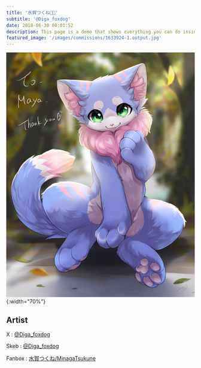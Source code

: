 ```yaml
---
title: '水賀つくね🐶🍞'
subtitle: '@Diga_foxdog'
date: 2018-06-30 00:01:52
description: This page is a demo that shows everything you can do inside portfolio and blog posts.
featured_image: '/images/commissions/1633924-1.output.jpg'
---
```


![](/images/commissions/1633924-1.output.jpg){:width="70%"}

## Artist

X : [@Diga_foxdog](https://twitter.com/Diga_foxdog)

Skeb : [@Diga_foxdog](https://skeb.jp/@Diga_foxdog)

Fanbox : [水賀つくね/MinagaTsukune](https://minagatsukune.fanbox.cc)